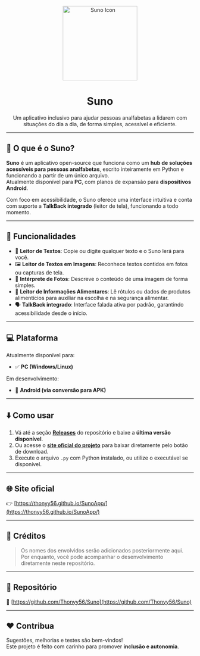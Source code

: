 <p align="center">
  <img src="https://thonyy56.github.io/SunoApp/assets/icon.png" width="200" alt="Suno Icon"/>
</p>

<h1 align="center">Suno</h1>

<p align="center">
  Um aplicativo inclusivo para ajudar pessoas analfabetas a lidarem com situações do dia a dia, de forma simples, acessível e eficiente.
</p>

---

## 🧠 O que é o Suno?

**Suno** é um aplicativo open-source que funciona como um **hub de soluções acessíveis para pessoas analfabetas**, escrito inteiramente em Python e funcionando a partir de um único arquivo.  
Atualmente disponível para **PC**, com planos de expansão para **dispositivos Android**.

Com foco em acessibilidade, o Suno oferece uma interface intuitiva e conta com suporte a **TalkBack integrado** (leitor de tela), funcionando a todo momento.

---

## 🔧 Funcionalidades

- 📖 **Leitor de Textos**: Copie ou digite qualquer texto e o Suno lerá para você.
- 🖼️ **Leitor de Textos em Imagens**: Reconhece textos contidos em fotos ou capturas de tela.
- 🧠 **Intérprete de Fotos**: Descreve o conteúdo de uma imagem de forma simples.
- 🍎 **Leitor de Informações Alimentares**: Lê rótulos ou dados de produtos alimentícios para auxiliar na escolha e na segurança alimentar.
- 🗣️ **TalkBack integrado**: Interface falada ativa por padrão, garantindo acessibilidade desde o início.

---

## 💻 Plataforma

Atualmente disponível para:
- ✅ **PC (Windows/Linux)**

Em desenvolvimento:
- 📱 **Android (via conversão para APK)**

---

## ⬇️ Como usar

1. Vá até a seção **[Releases](https://github.com/Thonyy56/Suno/releases)** do repositório e baixe a **última versão disponível**.
2. Ou acesse o **[site oficial do projeto](https://thonyy56.github.io/SunoApp/)** para baixar diretamente pelo botão de download.
3. Execute o arquivo `.py` com Python instalado, ou utilize o executável se disponível.

---

## 🌐 Site oficial

👉 [https://thonyy56.github.io/SunoApp/](https://thonyy56.github.io/SunoApp/)

---

## 👥 Créditos

> Os nomes dos envolvidos serão adicionados posteriormente aqui.  
> Por enquanto, você pode acompanhar o desenvolvimento diretamente neste repositório.

---

## 📂 Repositório

🔗 [https://github.com/Thonyy56/Suno](https://github.com/Thonyy56/Suno)

---

## ❤️ Contribua

Sugestões, melhorias e testes são bem-vindos!  
Este projeto é feito com carinho para promover **inclusão e autonomia**.

